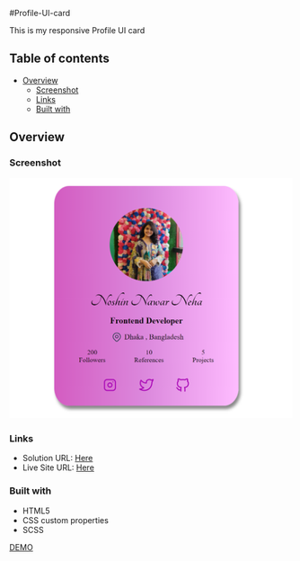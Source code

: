 #Profile-UI-card

This is my responsive Profile UI card

## Table of contents

- [Overview](#overview)
  - [Screenshot](#screenshot)
  - [Links](#links)
  - [Built with](#built-with)
  

## Overview

### Screenshot

![](screenshot.png)

### Links

- Solution URL: [Here](https://github.com/nehanawar025/QR-CODE)
- Live Site URL: [Here](https://nehanawar025.github.io/QR-CODE/)


### Built with

- HTML5 
- CSS custom properties
- SCSS




[DEMO](https://helpful-kangaroo-fa0e13.netlify.app/)

